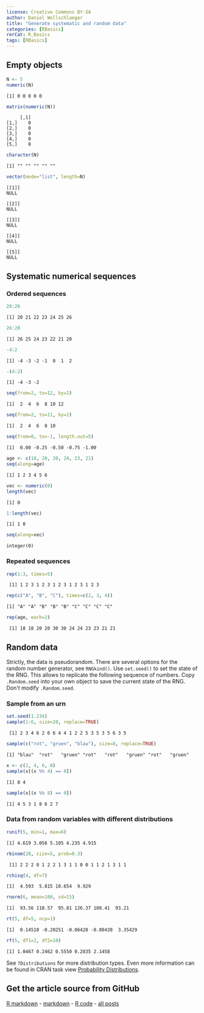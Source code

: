 ```yaml
---
license: Creative Commons BY-SA
author: Daniel Wollschlaeger
title: "Generate systematic and random data"
categories: [RBasics]
rerCat: R_Basics
tags: [RBasics]
---
```





Empty objects
-------------------------


```r
N <- 5
numeric(N)
```

```
[1] 0 0 0 0 0
```

```r
matrix(numeric(N))
```

```
     [,1]
[1,]    0
[2,]    0
[3,]    0
[4,]    0
[5,]    0
```

```r
character(N)
```

```
[1] "" "" "" "" ""
```

```r
vector(mode="list", length=N)
```

```
[[1]]
NULL

[[2]]
NULL

[[3]]
NULL

[[4]]
NULL

[[5]]
NULL
```


Systematic numerical sequences
-------------------------

### Ordered sequences


```r
20:26
```

```
[1] 20 21 22 23 24 25 26
```

```r
26:20
```

```
[1] 26 25 24 23 22 21 20
```

```r
-4:2
```

```
[1] -4 -3 -2 -1  0  1  2
```

```r
-(4:2)
```

```
[1] -4 -3 -2
```

```r
seq(from=2, to=12, by=2)
```

```
[1]  2  4  6  8 10 12
```

```r
seq(from=2, to=11, by=2)
```

```
[1]  2  4  6  8 10
```

```r
seq(from=0, to=-1, length.out=5)
```

```
[1]  0.00 -0.25 -0.50 -0.75 -1.00
```



```r
age <- c(18, 20, 30, 24, 23, 21)
seq(along=age)
```

```
[1] 1 2 3 4 5 6
```

```r
vec <- numeric(0)
length(vec)
```

```
[1] 0
```

```r
1:length(vec)
```

```
[1] 1 0
```

```r
seq(along=vec)
```

```
integer(0)
```


### Repeated sequences


```r
rep(1:3, times=5)
```

```
 [1] 1 2 3 1 2 3 1 2 3 1 2 3 1 2 3
```

```r
rep(c("A", "B", "C"), times=c(2, 3, 4))
```

```
[1] "A" "A" "B" "B" "B" "C" "C" "C" "C"
```

```r
rep(age, each=2)
```

```
 [1] 18 18 20 20 30 30 24 24 23 23 21 21
```


Random data
-------------------------

Strictly, the data is pseudorandom. There are several options for the random number generator, see `RNGkind()`. Use `set.seed()` to set the state of the RNG. This allows to replicate the following sequence of numbers. Copy `.Random.seed` into your own object to save the current state of the RNG. Don't modify `.Random.seed`.

### Sample from an urn


```r
set.seed(1.234)
sample(1:6, size=20, replace=TRUE)
```

```
 [1] 2 3 4 6 2 6 6 4 4 1 2 2 5 3 5 3 5 6 3 5
```

```r
sample(c("rot", "gruen", "blau"), size=8, replace=TRUE)
```

```
[1] "blau"  "rot"   "gruen" "rot"   "rot"   "gruen" "rot"   "gruen"
```

```r
x <- c(2, 4, 6, 8)
sample(x[(x %% 4) == 0])
```

```
[1] 8 4
```

```r
sample(x[(x %% 8) == 0])
```

```
[1] 4 5 3 1 8 6 2 7
```


### Data from random variables with different distributions


```r
runif(5, min=1, max=6)
```

```
[1] 4.619 3.056 5.105 4.235 4.915
```

```r
rbinom(20, size=5, prob=0.3)
```

```
 [1] 2 2 2 0 1 2 2 1 3 1 1 0 0 1 1 2 1 3 1 1
```

```r
rchisq(4, df=7)
```

```
[1]  4.593  5.815 10.654  9.929
```

```r
rnorm(6, mean=100, sd=15)
```

```
[1]  93.56 118.57  95.81 126.37 108.41  93.21
```

```r
rt(5, df=5, ncp=1)
```

```
[1]  0.14510 -0.20251 -0.06428 -0.80438  3.35429
```

```r
rf(5, df1=2, df2=10)
```

```
[1] 1.0467 0.2462 0.5550 0.2835 2.1458
```


See `?Distributions` for more distribution types. Even more information can be found in CRAN task view [Probability Distributions](http://cran.r-project.org/web/views/Distributions.html).

Get the article source from GitHub
----------------------------------------------

[R markdown](https://github.com/dwoll/RExRepos/raw/master/Rmd/generateData.Rmd) - [markdown](https://github.com/dwoll/RExRepos/raw/master/md/generateData.md) - [R code](https://github.com/dwoll/RExRepos/raw/master/R/generateData.R) - [all posts](https://github.com/dwoll/RExRepos/)
